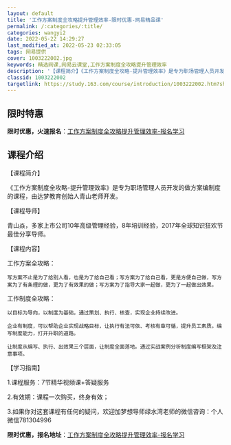 ```yaml
---
layout: default
title: '工作方案制度全攻略提升管理效率-限时优惠-网易精品课'
permalink: /:categories/:title/
categories: wangyi2
date: 2022-05-22 14:29:27
last_modified_at: 2022-05-23 02:33:05
tags: 网易提供
cover: 1003222002.jpg
keywords: 精选网课,网易云课堂,工作方案制度全攻略提升管理效率
description: '【课程简介】《工作方案制度全攻略-提升管理效率》是专为职场管理人员开发的做方案编制度的课程，由达梦教育创始人青山老师开发'
classid: 1003222002
targetlink: https://study.163.com/course/introduction/1003222002.htm?share=1&shareId=1025206652&utm_campaign=share&utm_medium=iphoneShare&utm_source=&utm_u=1025206652
---
```


## 限时特惠

**限时优惠，火速报名**：[工作方案制度全攻略提升管理效率-报名学习](https://study.163.com/course/introduction/1003222002.htm?share=1&shareId=1025206652&utm_campaign=share&utm_medium=iphoneShare&utm_source=&utm_u=1025206652)

## 课程介绍

【课程简介】

《工作方案制度全攻略-提升管理效率》是专为职场管理人员开发的做方案编制度的课程，由达梦教育创始人青山老师开发。



【课程导师】

青山焱，多家上市公司10年高级管理经验，8年培训经验，2017年全球知识狂欢节最佳分享导师。



【课程内容】

工作方案全攻略：

    写方案不止是为了给别人看，也是为了给自己看；写方案为了给自己看，更是方便自己做，写方案为了有条理的做，更为了有效果的做；写方案为了指导大家一起做，更为了一起做出效果。



工作制度全攻略：

    以目标为导向，以制度为基础，通过策划、执行、核查，实现企业持续改进。

    企业有制度，可以帮助企业实现战略目标，让执行有法可依、考核有章可循，提升员工素质。编写制度能力，打开升职的道路。

    让制度从编写、执行、出效果三个层面，让制度全面落地。通过实战案例分析制度编写框架及注意事项。



【学习指南】

1.课程服务：7节精华视频课+答疑服务

2.有效期：课程一次购买，终身有效；

3.如果你对这套课程有任何的疑问，欢迎加梦想导师绿水湾老师的微信咨询：个人微信781304996

**限时优惠，报名地址**：[工作方案制度全攻略提升管理效率-报名学习](https://study.163.com/course/introduction/1003222002.htm?share=1&shareId=1025206652&utm_campaign=share&utm_medium=iphoneShare&utm_source=&utm_u=1025206652)

